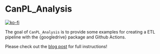 
<!-- README.md is generated from README.Rmd. Please edit that file -->

# CanPL\_Analysis

<!-- badges: start -->

[![ko-fi](https://ko-fi.com/img/githubbutton_sm.svg)](https://ko-fi.com/O4O342A2A)
<!-- badges: end -->

The goal of `CanPL_Analysis` is to provide some examples for creating a
ETL pipeline with the {googledrive} package and Github Actions.

Please check out the [blog
post](https://ryo-n7.github.io/2021-09-23-CanPL-GoogleDrive-GithubActions-Tutorial/)
for full instructions\!
